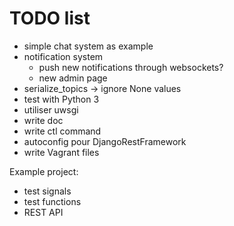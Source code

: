 TODO list
=========

  * simple chat system as example
  * notification system
    * push new notifications through websockets?
    * new admin page
  * serialize_topics -> ignore None values
  * test with Python 3
  * utiliser uwsgi
  * write doc
  * write ctl command
  * autoconfig pour DjangoRestFramework
  * write Vagrant files
  
Example project:

  * test signals
  * test functions
  * REST API
